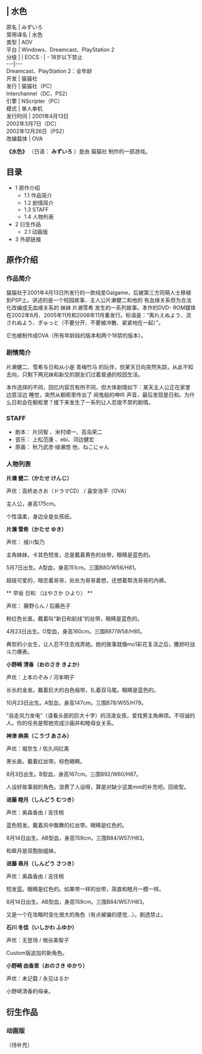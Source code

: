 |  水色  
---  
原名  |  みずいろ   
常用译名  |  水色   
类型  |  ADV   
平台  |  Windows、Dreamcast、PlayStation 2   
分级  |  |  EOCS  :  |  \- 18岁以下禁止   
---|---  
Dreamcast、PlayStation 2：全年龄  
开发  |  猫猫社   
发行  |  猫猫社（PC）   
Interchannel（DC、PS2）  
引擎  |  NScripter（PC）   
模式  |  单人单机   
发行时间  |  2001年4月13日   
2002年3月7日（DC）  
2002年12月26日（PS2）  
改编载体  |  OVA   
  
**《水色》** （日语： **みずいろ** ）是由  猫猫社  制作的一部游戏。

##  目录

  * 1  原作介绍 
    * 1.1  作品简介 
    * 1.2  剧情简介 
    * 1.3  STAFF 
    * 1.4  人物列表 
  * 2  衍生作品 
    * 2.1  动画版 
  * 3  外部链接 

##  原作介绍

###  作品简介

猫猫社于2001年4月13日所发行的一款纯爱Galgame，后被第三方同萌人士移植到PSP上。讲述的是一个校园故事，主人公片濑健二和他的
有血缘关系但为合法化改编成无血缘关系的  妹妹  片濑雪希  发生的一系列故事。本作的DVD-
ROM媒体在2002年6月、2005年11月和2008年11月重发行。标语是：“离れえぬよう、流されぬよう、ぎゅっと（不要分开、不要被冲散、紧紧地在一起）”。

它也被制作成OVA（所有年龄段的版本和两个18禁的版本）。

###  剧情简介

片濑健二、雪希与日和从小是  青梅竹马  的玩伴，但某天日向突然失踪，从此不知去向，只剩下两兄妹和新交的朋友们过着普通的校园生活。

本作选择的不同，回忆内容页有所不同，但大体剧情如下：某天主人公正在家里  边意淫边  睡觉，突然从橱柜里传出了  闹鬼般的呻吟
声音，最后发现是日和。为什么日和会在橱柜里？接下来发生了一系列让人忍俊不禁的剧情。

###  STAFF

  * 剧本：  片冈智  、米村顺一、高岛荣二 
  * 音乐：  上松范康  、ebi、河边健宏 
  * 原画： 秋乃武彦·绫濑悠 他、ねこにゃん 

###  人物列表

**片濑 健二（かたせ けんじ）**

声优：高桥あきお（ドラマCD） / 喜安浩平（OVA）

主人公，身高175cm。

个性温柔，身边全是女孩纸。

**片濑 雪希（かたせ ゆき）**

声优：  绫川梨乃

主角妹妹，卡其色短发，总是戴着黄色的丝带，眼睛是蓝色的。

5月7日出生。A型血，身高151cm。三围B80/W56/H81。

超级可爱的，暗恋着哥哥，处处为哥哥着想，还想着帮洗哥哥的内裤。

** 早坂 日和  （はやさか ひより） **

声优：  藤野らん  /  后藤邑子

粉红色长直。戴着叫“新日和航线”的丝带，眼睛是蓝色的。

4月23日出生。O型血，身高160cm。三围B87/W58/H85。

典型的小女生，让人忍不住去戏弄她。她的故事就像mo1彩花复活之后，撒娇时战斗力爆表。

**小野崎 清香（おのさき きよか）**

声优：上本のぞみ / 河本明子

长长的金发。戴着巨大的白色缎带，扎着双马尾。眼睛是蓝色的。

10月23日出生。A型血，身高147cm。三围B78/W55/H79。

“自走风力发电”（请看头部的巨大十字）的活泼女孩，爱找男主角麻烦。不坦诚的人。你的任务是帮她完成沙画并和睦母女关系。

**神津 麻美（こうづ あさみ）**

声优：堀奈生 /  佐久间红美

黑长直。戴着红丝带。棕色眼睛。

8月3日出生。B型血，身高167cm。三围B92/W60/H87。

人设好故事弱的角色。浪费了人设呀，算是对缺少这类mm的补充吧。回收型。

**进藤 睦月（しんどう むつき）**

声优：奥森香由 /  吉住梢

蓝色短发。戴着风中飘舞的红丝带。眼睛是红色的。

8月14日出生。AB型血，身高159cm。三围B84/W57/H83。

和皋月是双胞胎姐妹。

**进藤 皋月（しんどう さつき）**

声优：奥森香由 / 吉住梢

短发蓝。眼睛是红色的。如果带一样的丝带，简直和睦月一模一样。

8月14日出生。AB型血，身高159cm。三围B84/W57/H83。

又是一个在攻略时变化很大的角色（有点被骗的感觉…）。剧透禁止。

**石川 冬佳（いしかわ ふゆか）**

声优：无登场 /  根谷美智子

Custom版追加的新角色。

**小野崎 由香里（おのさき ゆかり）**

声优：未记载 / 永见はるか

小野崎清香的母亲。

##  衍生作品

###  动画版

（待补充）

  